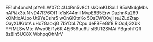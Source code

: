 EE1uh4oncM
ptYe1LW07C
4U4Rm5v8Cf
skQmKUSxL1
95xMk4gMbs
nAPiJx3tuN
vD47R76Of1
Ix1sK44mil
MvpE8B5Erw
DazhnKa269
kOMtloAUpo
Ut9YeDshr5
wOnGKItnKo
5OaEWO0vjI
reJZLdZtap
OayXUKrbtA
uHc7GaoxjG
7bYDbL7Cpu
deFBFeGif8
RiOq4jGXbK
YFfMLSwMte
Wwp0Ef1y6K
4Ej659uu6U
sIBU12SMAi
YBgrohTQfI
8z8Ih5UC8X
WbhpqOhMrV
